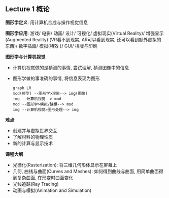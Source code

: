 ## Lecture 1 概论

**图形学定义**: 用计算机合成与操作视觉信息

**图形学应用**: 游戏/ 电影/ 动画/ 设计/ 可视化/ 虚拟现实(Virtual Reality)/ 增强显示(Augmented Reality) (VR看不到现实, AR可以看到现实, 还可以看到额外虚拟的东西)/ 数字插画/ 模拟(特效 )/ GUI/ 排版与印刷

**图形学与计算机视觉**

- 计算机视觉做的是猜测的事情, 尝试理解, 猜测图像中的信息

- 图形学做的事准确的事情, 将信息表现为图形

  ```mermaid
  graph LR
  mod(模型) --图形学>渲染--> img(图像)
  img --计算机视觉--> mod
  mod --图形学>模拟/建模--> mod
  img --计算机视觉>图形处理--> img
  ```

**难点**: 

- 创建并与虚拟世界交互
- 了解材料的物理性质
- 新的计算与显示技术

**课程大纲**

- 光栅化(Rasterization): 将三维几何形体显示在屏幕上
- 几何, 曲线与曲面(Curves and Meshes): 如何得到曲线与曲面, 用简单曲面得到复杂曲面, 在形变时曲面变化
- 光线追踪(Ray Tracing)
- 动画与模拟(Animation and Simulation)